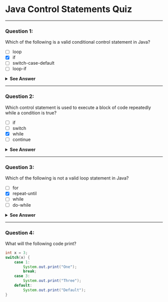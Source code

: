 # Java Control Statements Quiz

---

### Question 1:  
Which of the following is a valid conditional control statement in Java?

- [ ] loop  
- [x] if  
- [ ] switch-case-default  
- [ ] loop-if  

<details>
  <summary><strong>See Answer</strong></summary>

✅ <strong>Answer:</strong> if  
The if statement is a conditional control structure used for decision-making in Java.
</details>

---

### Question 2:  
Which control statement is used to execute a block of code repeatedly while a condition is true?

- [ ] if  
- [ ] switch  
- [x] while  
- [ ] continue  

<details>
  <summary><strong>See Answer</strong></summary>

✅ <strong>Answer:</strong> while  
The while loop continues to execute a block of code as long as the condition is true.
</details>

---

### Question 3:  
Which of the following is not a valid loop statement in Java?

- [ ] for  
- [x] repeat-until  
- [ ] while  
- [ ] do-while  

<details>
  <summary><strong>See Answer</strong></summary>

✅ <strong>Answer:</strong> repeat-until  
repeat-until is not a loop construct in Java; it's used in some other languages like Pascal.
</details>

---

### Question 4:  
What will the following code print?

```java
int x = 3;
switch(x) {
    case 1:
        System.out.print("One");
        break;
    case 3:
        System.out.print("Three");
    default:
        System.out.print("Default");
}
